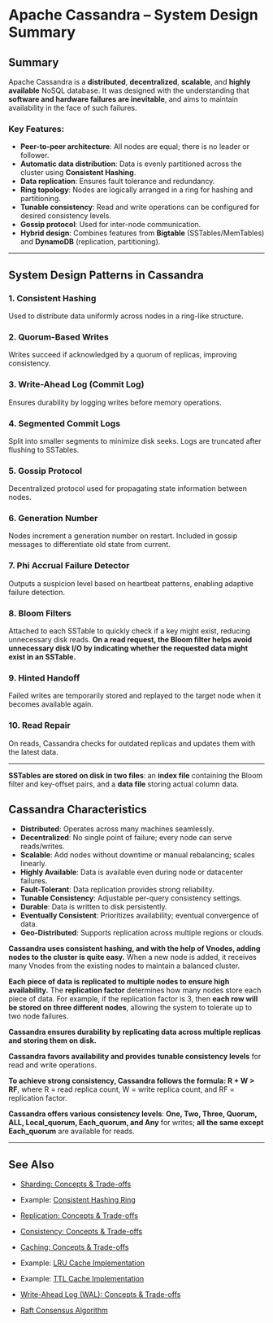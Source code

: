 # Apache Cassandra – System Design Summary

## Summary

Apache Cassandra is a **distributed**, **decentralized**, **scalable**, and **highly available** NoSQL database. It was designed with the understanding that **software and hardware failures are inevitable**, and aims to maintain availability in the face of such failures.

### Key Features:
- **Peer-to-peer architecture**: All nodes are equal; there is no leader or follower.
- **Automatic data distribution**: Data is evenly partitioned across the cluster using **Consistent Hashing**.
- **Data replication**: Ensures fault tolerance and redundancy.
- **Ring topology**: Nodes are logically arranged in a ring for hashing and partitioning.
- **Tunable consistency**: Read and write operations can be configured for desired consistency levels.
- **Gossip protocol**: Used for inter-node communication.
- **Hybrid design**: Combines features from **Bigtable** (SSTables/MemTables) and **DynamoDB** (replication, partitioning).

---


## System Design Patterns in Cassandra

### 1. **Consistent Hashing**
Used to distribute data uniformly across nodes in a ring-like structure.

### 2. **Quorum-Based Writes**
Writes succeed if acknowledged by a quorum of replicas, improving consistency.

### 3. **Write-Ahead Log (Commit Log)**
Ensures durability by logging writes before memory operations.

### 4. **Segmented Commit Logs**
Split into smaller segments to minimize disk seeks. Logs are truncated after flushing to SSTables.

### 5. **Gossip Protocol**
Decentralized protocol used for propagating state information between nodes.

### 6. **Generation Number**
Nodes increment a generation number on restart. Included in gossip messages to differentiate old state from current.

### 7. **Phi Accrual Failure Detector**
Outputs a suspicion level based on heartbeat patterns, enabling adaptive failure detection.

### 8. **Bloom Filters**
Attached to each SSTable to quickly check if a key might exist, reducing unnecessary disk reads.
**On a read request, the Bloom filter helps avoid unnecessary disk I/O by indicating whether the requested data might exist in an SSTable.**

### 9. **Hinted Handoff**
Failed writes are temporarily stored and replayed to the target node when it becomes available again.

### 10. **Read Repair**
On reads, Cassandra checks for outdated replicas and updates them with the latest data.

---

**SSTables are stored on disk in two files**: an **index file** containing the Bloom filter and key-offset pairs, and a **data file** storing actual column data.

## Cassandra Characteristics

- **Distributed**: Operates across many machines seamlessly.
- **Decentralized**: No single point of failure; every node can serve reads/writes.
- **Scalable**: Add nodes without downtime or manual rebalancing; scales linearly.
- **Highly Available**: Data is available even during node or datacenter failures.
- **Fault-Tolerant**: Data replication provides strong reliability.
- **Tunable Consistency**: Adjustable per-query consistency settings.
- **Durable**: Data is written to disk persistently.
- **Eventually Consistent**: Prioritizes availability; eventual convergence of data.
- **Geo-Distributed**: Supports replication across multiple regions or clouds.

**Cassandra uses consistent hashing, and with the help of Vnodes, adding nodes to the cluster is quite easy.** When a new node is added, it receives many Vnodes from the existing nodes to maintain a balanced cluster.

**Each piece of data is replicated to multiple nodes to ensure high availability.** The **replication factor** determines how many nodes store each piece of data. For example, if the replication factor is 3, then **each row will be stored on three different nodes**, allowing the system to tolerate up to two node failures.

**Cassandra ensures durability by replicating data across multiple replicas and storing them on disk.**

**Cassandra favors availability and provides tunable consistency levels** for read and write operations.

**To achieve strong consistency, Cassandra follows the formula: R + W > RF**, where R = read replica count, W = write replica count, and RF = replication factor.

**Cassandra offers various consistency levels**: **One, Two, Three, Quorum, ALL, Local_quorum, Each_quorum, and Any** for writes; **all the same except Each_quorum** are available for reads.

---

## See Also
- [Sharding: Concepts & Trade-offs](../../components/sharding.md)
- Example: [Consistent Hashing Ring](../../../coding/consistent_hashing_ring/consistent_hashing_ring.md)
- [Replication: Concepts & Trade-offs](../../components/replication.md)
- [Consistency: Concepts & Trade-offs](../../components/consistency.md)
- [Caching: Concepts & Trade-offs](../../components/caching.md)
- Example: [LRU Cache Implementation](../../../coding/caching_kv_store/lru_cache.md)
- Example: [TTL Cache Implementation](../../../coding/caching_kv_store/ttl_cache.md)

- [Write-Ahead Log (WAL): Concepts & Trade-offs](../../components/wal.md)
 - [Raft Consensus Algorithm](../../components/raft.md)